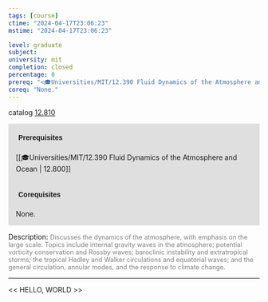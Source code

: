 ```yaml
---
tags: [course]
ctime: "2024-04-17T23:06:23"
mstime: "2024-04-17T23:06:23"

level: graduate
subject: 
university: mit
completion: closed
percentage: 0
prereq: "<🎓Universities/MIT/12.390 Fluid Dynamics of the Atmosphere and Ocean>"
coreq: "None."
---
```


catalog [12.810](http://student.mit.edu/catalog/m12c.html#12.810)

<span style="display: block; padding: 15px; background-color: rgb(100, 100, 100, 0.2);"><font id="m_prereq847_0" style="display: block; font-family: Arial, sans-serif; font-weight: bold; padding: 5px">Prerequisites</font><br><span id="prereq847_0">[[🎓Universities/MIT/12.390 Fluid Dynamics of the Atmosphere and Ocean | 12.800]]</span></span>
<span style="display: block; padding: 15px; background-color: rgb(100, 100, 100, 0.2);"><font id="m_coreq847_0" style="display: block; font-family: Arial, sans-serif; font-weight: bold; padding: 5px">Corequisites</font><br><span id="coreq847_0">None.</span></span>

<font style="">Description:</font>
<font style="color: grey; font-size: 0.8rem;">Discusses the dynamics of the atmosphere, with emphasis on the large scale. Topics include internal gravity waves in the atmosphere; potential vorticity conservation and Rossby waves; baroclinic instability and extratropical storms; the tropical Hadley and Walker circulations and equatorial waves; and the general circulation, annular modes, and the response to climate change.</font>



---

<< HELLO, WORLD >>
